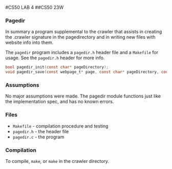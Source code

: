 #CS50 LAB 4
##CS50 23W

### Pagedir
In summary a program supplemental to the crawler that assists in creating the .crawler signature in the pagedirectory and in writing new files with website info into them.

The `pagedir` program includes a `pagedir.h` header file and a `Makefile` for usage. See the `pagedir.h` header for more info. 

```c
bool pagedir_init(const char* pageDirectory);
void pagedir_save(const webpage_t* page, const char* pageDirectory, const int docID);
```

### Assumptions
No major assumptions were made. The pagedir module functions just like the implementation spec, and has no known errors. 

### Files
* `Makefile` - compilation procedure and testing
* `pagedir.h` - the header file 
* `pagedir.c` - the program

### Compilation

To compile, `make`, or `make` in the crawler directory.

